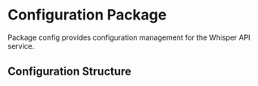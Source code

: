 # Configuration Package

Package config provides configuration management for the Whisper API service.

## Configuration Structure

